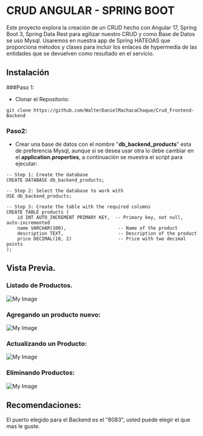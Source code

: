 # CRUD ANGULAR - SPRING BOOT

<p> Este proyecto explora la creación de un CRUD hecho con Angular 17, Spring Boot 3, Spring Data Rest para agilizar nuestro CRUD y como Base de Datos se uso Mysql.
Usaremos en nuestra app de Spring HATEOAS que proporciona métodos y clases para incluir los enlaces de hypermedia de las entidades que se devuelven como resultado en el servicio.</p>

## Instalación

###Paso 1:
- Clonar el Repositorio:

```
git clone https://github.com/WalterDanielMachacaChoque/Crud_Frontend-Backend

```

### Paso2:

- Crear una base de datos con el nombre "**db_backend_products**" esta de preferencia Mysql, aunque si se desea usar otra lo debe cambiar en el **application.properties**, a continuación se muestra el script para ejecutar:

```
-- Step 1: Create the database
CREATE DATABASE db_backend_products;

-- Step 2: Select the database to work with
USE db_backend_products;

-- Step 3: Create the table with the required columns
CREATE TABLE products (
    id INT AUTO_INCREMENT PRIMARY KEY,  -- Primary key, not null, auto-incremented
    name VARCHAR(100),                   -- Name of the product
    description TEXT,                    -- Description of the product
    price DECIMAL(10, 2)                 -- Price with two decimal points
);
```

## Vista Previa.

### Listado de Productos.

![My Image](https://i.postimg.cc/wxS7p904/Lista-de-productos.jpg)

### Agregando un producto nuevo:

![My Image](https://i.postimg.cc/Lsbm3VWQ/Agregando-Productos.jpg)

### Actualizando un Producto:

![My Image](https://i.postimg.cc/9XTcyZY1/Actualizar.jpg)

### Eliminando Productos:

![My Image](https://i.postimg.cc/Vvj11Pk2/Eliminar.jpg)

## Recomendaciones:

<p>El puerto elegido para el Backend es el "8083", usted puede elegir el que mas le guste.</p>
